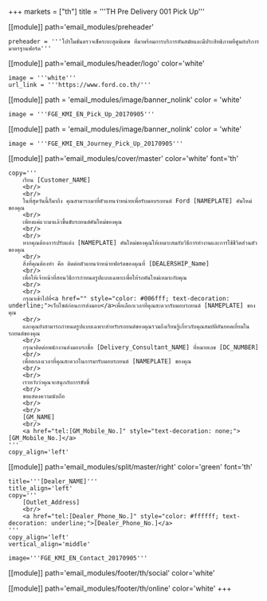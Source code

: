+++
markets = ["th"]
title = '''TH Pre Delivery 001 Pick Up'''

[[module]]
path='email_modules/preheader'

	preheader = '''โปรโมชั่นตรวจเช็คระยะสุดพิเศษ ที่มาพร้อมการบริการทันสมัยและมีประสิทธิภาพที่ศูนย์บริการมาตรฐานฟอร์ด'''

[[module]]
path='email_modules/header/logo'
color='white'

	image = '''white'''
	url_link = '''https://www.ford.co.th/'''

[[module]]
path = 'email_modules/image/banner_nolink'
color = 'white'

	image = '''FGE_KMI_EN_Pick_Up_20170905'''

[[module]]
path = 'email_modules/image/banner_nolink'
color = 'white'

	image = '''FGE_KMI_EN_Journey_Pick_Up_20170905'''

[[module]]
path='email_modules/cover/master'
color='white'
font='th'

	copy='''
		เรียน [Customer_NAME]
		<br/>
		<br/>
		ในที่สุดวันนี้ก็มาถึง คุณสามารถมาที่ตัวแทนจำหน่ายเพื่อรับมอบรถยนต์ Ford [NAMEPLATE] คันใหม่ของคุณ
		<br/>
		เพียงแค่แวะมาแล้วขึ้นขับรถยนต์คันใหม่ของคุณ
		<br/>
		<br/>
		หากคุณต้องการปรับแต่ง [NAMEPLATE] คันใหม่ของคุณให้เหมาะสมกับวิธีการทำงานและการใช้ชีวิตส่วนตัวของคุณ
		<br/>
		สิ่งที่คุณต้องทำ คือ ติดต่อตัวแทนจำหน่ายฟอร์ดของคุณที่ [DEALERSHIP_Name]
		<br/>
		เพื่อให้เจ้าหน้าที่สอนวิธีการกำหนดรูปแบบเฉพาะเพื่อให้รถคันใหม่เหมาะกับคุณ
		<br/>
		<br/>
		กรุณาเข้าไปที่<a href="" style="color: #006fff; text-decoration: underline;">เว็บไซต์ก่อนการส่งมอบ</a>เพื่อเลือกเวลาที่คุณสะดวกรับมอบรถยนต์ [NAMEPLATE] ของคุณ
		<br/>
		และคุณยังสามารถกำหนดรูปแบบเฉพาะสำหรับรถยนต์ของคุณรวมถึงเรียนรู้เกี่ยวกับคุณสมบัติอันยอดเยี่ยมในรถยนต์ของคุณ
		<br/>
		กรุณาติดต่อพนักงานส่งมอบรถชื่อ [Delivery_Consultant_NAME] ที่หมายเลข [DC_NUMBER]
		<br/>
		เพื่อตกลงเวลาที่คุณสะดวกในการมารับมอบรถยนต์ [NAMEPLATE] ของคุณ
		<br/>
		<br/>
		เราหวังว่าคุณจะสนุกกับการขับขี่
		<br/>
		ขอแสดงความนับถือ
		<br/>
		<br/>
		[GM_NAME]
		<br/>
		<a href="tel:[GM_Mobile_No.]" style="text-decoration: none;">[GM_Mobile_No.]</a>
	'''
	copy_align='left'

[[module]]
path='email_modules/split/master/right'
color='green'
font='th'

	title='''[Dealer_NAME]'''
	title_align='left'
	copy='''
		[Outlet_Address]
		<br/>
		<a href="tel:[Dealer_Phone_No.]" style="color: #ffffff; text-decoration: underline;">[Dealer_Phone_No.]</a>
	'''
	copy_align='left'
	vertical_align='middle'

	image='''FGE_KMI_EN_Contact_20170905'''

[[module]]
path='email_modules/footer/th/social'
color='white'

[[module]]
path='email_modules/footer/th/online'
color='white'
+++